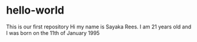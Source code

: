 # hello-world
This is our first repository
Hi my name is Sayaka Rees. I am 21 years old and I was born on the 11th of January 1995
